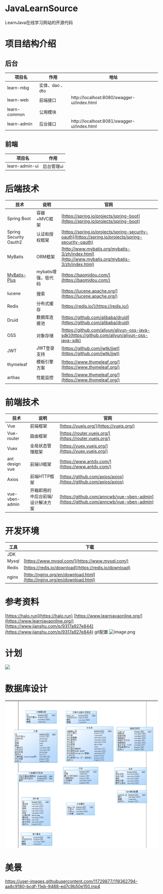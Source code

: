 # JavaLearnSource
LearnJava在线学习网站的开源代码

# 项目结构介绍
## 后台
| 项目名 | 作用 | 地址 |
| --- | --- |--- |
| learn-mbg | 实体、dao 、dto| |
| learn-web | 前端接口 | http://localhost:8080/swagger-ui/index.html |
| learn-common | 公用模块 | |
| learn-admin | 后台接口 | http://localhost:8081/swagger-ui/index.html|


## 前端

| 项目名 | 作用 |
| --- | --- |
| learn-admin-ui | 后台管理ui |

# 后端技术
| 技术 | 说明 | 官网 |
| --- | --- | --- |
| Spring Boot | 容器+MVC框架 | [https://spring.io/projects/spring-boot](https://spring.io/projects/spring-boot) |
| Spring Security Oauth2 | 认证和授权框架 | [https://spring.io/projects/spring-security-oauth](https://spring.io/projects/spring-security-oauth) |
| MyBatis | ORM框架 | [http://www.mybatis.org/mybatis-3/zh/index.html](http://www.mybatis.org/mybatis-3/zh/index.html) |
| [MyBatis-Plus](https://baomidou.com/) | mybatis增强，低代码 | [https://baomidou.com/](https://baomidou.com/) |
| lucene | 搜索 | [https://lucene.apache.org/](https://lucene.apache.org/) |
| Redis | 分布式缓存 | [https://redis.io/](https://redis.io/) |
| Druid | 数据库连接池 | [https://github.com/alibaba/druid](https://github.com/alibaba/druid) |
| OSS | 对象存储 | [https://github.com/aliyun/aliyun-oss-java-sdk](https://github.com/aliyun/aliyun-oss-java-sdk) |
| JWT | JWT登录支持 | [https://github.com/jwtk/jjwt](https://github.com/jwtk/jjwt) |
| thymeleaf | 模板引擎方案 | [https://www.thymeleaf.org/](https://www.thymeleaf.org/) |
| arthas |性能监控 | [https://www.thymeleaf.org/](https://www.thymeleaf.org/) |

# 前端技术
| 技术 | 说明 | 官网 |
| --- | --- | --- |
| Vue | 前端框架 | [https://vuejs.org/](https://vuejs.org/) |
| Vue-router | 路由框架 | [https://router.vuejs.org/](https://router.vuejs.org/) |
| Vuex | 全局状态管理框架 | [https://vuex.vuejs.org/](https://vuex.vuejs.org/) |
| ant design vue | 前端UI框架 | [https://www.antdv.com/](https://www.antdv.com/) |
| Axios | 前端HTTP框架 | [https://github.com/axios/axios](https://github.com/axios/axios) |
| vue-vben-admin | 开箱即用的中后台前端/设计解决方案 | [https://github.com/anncwb/vue-vben-admin](https://github.com/anncwb/vue-vben-admin) |



# 开发环境
| 工具 | 下载 |
| --- | --- |
| JDK |  |
| Mysql | [https://www.mysql.com/](https://www.mysql.com/) |
| Redis | [https://redis.io/download](https://redis.io/download) |
| nginx | [http://nginx.org/en/download.html](http://nginx.org/en/download.html) |


# 参考资料
[https://halo.run](https://halo.run)
[https://www.learnjavaonline.org/](https://www.learnjavaonline.org/)
[https://www.jianshu.com/p/9317a927e844](https://www.jianshu.com/p/9317a927e844) git配置
![image.png](https://cdn.nlark.com/yuque/0/2021/png/354158/1618128832822-2b27668a-a983-4dc8-8c1a-1001eb0a84e9.png#align=left&display=inline&height=23&margin=%5Bobject%20Object%5D&name=image.png&originHeight=46&originWidth=1046&size=42299&status=done&style=none&width=523)
# 计划
![](https://cdn.nlark.com/yuque/0/2021/jpeg/354158/1619537457787-191595e4-138e-4bad-901b-e2c57e76d5fc.jpeg)

# 数据库设计
![在这里插入图片描述](https://github.com/itwanger/JavaLearnSource/blob/main/doc/%E6%95%B0%E6%8D%AE%E5%BA%93.png)

# 美景
https://user-images.githubusercontent.com/11729877/119362794-aa8c9180-bcdf-11eb-9488-ed7c9b50e150.mp4

